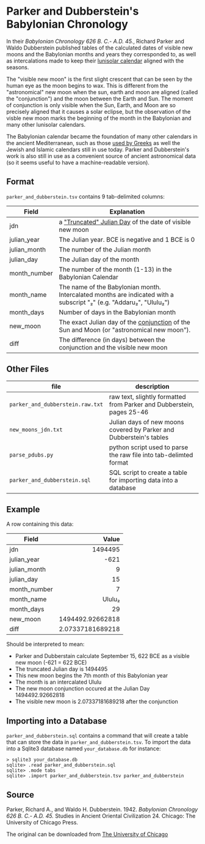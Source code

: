 # Parker and Dubberstein's Babylonian Chronology


In their _Babylonian Chronology 626 B. C.- A.D. 45._, Richard Parker and Waldo Dubberstein published tables of the calculated dates of visible new moons and the Babylonian months and years they corresponded to, as well as intercalations made to keep their [lunisolar calendar](https://en.wikipedia.org/wiki/Babylonian_calendar) aligned with the seasons.

The "visible new moon" is the first slight crescent that can be seen by the human eye as the moon begins to wax. This is different from the "astronomical" new moon when the sun, earth and moon are aligned (called the "conjunction") and the moon between the Earth and Sun. The moment of conjunction is only visible when the Sun, Earth, and Moon are so precisely aligned that it causes a solar eclipse, but the observation of the visble new moon marks the beginning of the month in the Babylonian and many other lunisolar calendars.

The Babylonian calendar became the foundation of many other calendars in the ancient Mediterranean, such as those [used by Greeks](https://github.com/seanredmond/heniautos) as well the Jewish and Islamic calendars still in use today. Parker and Dubberstein's work is also still in use as a convenient source of ancient astronomical data (so it seems useful to have a machine-readable version).

## Format

`parker_and_dubberstein.tsv` contains 9 tab-delimited columns:


| Field| Explanation |
| -----| ----- |
| jdn          | a ["Truncated" Julian Day](https://en.wikipedia.org/wiki/Julian_day) of the date of visible new moon |                                                                                                          
| julian_year  | The Julian year. BCE is negative and 1 BCE is 0   |                                                   
| julian_month | The number of the Julian month |
| julian_day  | The Julian day of the month |
| month_number | The number of the month (1-13) in the Babylonian Calendar |
| month_name   | The name of the Babylonian month. Intercalated months are indicated with a subscript "₂" (e.g. "Addaru₂", "Ululu₂") |
| month_days   | Number of days in the Babylonian month |
| new_moon     |	The exact Julian day of the [conjunction](https://en.wikipedia.org/wiki/Conjunction_(astronomy)) of the Sun and Moon (or "astronomical new moon"). |
| diff         | The difference (in days) between the conjunction and the visible new moon |

## Other Files

| file | description |
| ---- | ----------- |
| `parker_and_dubberstein.raw.txt` | raw text, slightly formatted from Parker and Dubberstein, pages 25-46 |
| `new_moons_jdn.txt` | Julian days of new moons covered by Parker and Dubberstein's tables |
| `parse_pdubs.py` | python script used to parse the raw file into tab-delimted format |
| `parker_and_dubberstein.sql` | SQL script to create a table for importing data into a database |

## Example

A row containing this data:

| Field| Value |
| -----| -----: |
| jdn          | 1494495 |                                                                                                          
| julian_year  | -621   |                                                   
| julian_month | 9 |
| julian_day  | 15 |
| month_number | 7 |
| month_name   | Ululu₂ |
| month_days   | 29|
| new_moon     |	1494492.92662818 |
| diff         | 2.07337181689218 |

Should be interpreted to mean:

- Parker and Dubberstain calculate September 15, 622 BCE as a visible new moon (-621 = 622 BCE)
- The truncated Julian day is 1494495
- This new moon begins the 7th month of this Babylonian year
- The month is an intercalated Ululu
- The new moon conjunction occured at the Julian Day 1494492.92662818
- The visible new moon is 2.07337181689218 after the conjunction

## Importing into a Database

`parker_and_dubberstein.sql` contains a command that will create a table that can store the data in `parker_and_dubberstein.tsv`. To import the data into a Sqlite3 database named `your_database.db` for instance:

    > sqlite3 your_database.db
    sqlite> .read parker_and_dubberstein.sql
    sqlite> .mode tabs
    sqlite> .import parker_and_dubberstein.tsv parker_and_dubberstein

## Source

Parker, Richard A., and Waldo H. Dubberstein. 1942. _Babylonian Chronology 626 B. C.- A.D. 45._ Studies in Ancient Oriental Civilization 24. Chicago: The University of Chicago Press.

The original can be downloaded from [The University of Chicago](https://oi.uchicago.edu/research/publications/saoc/saoc-24-babylonian-chronology-626-bc-%E2%80%93-ad-45)
